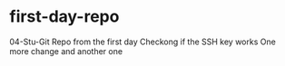# first-day-repo
04-Stu-Git Repo from the first day
Checkong if the SSH key works
One more change
and another one
